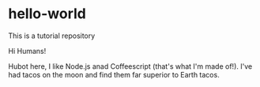 # hello-world
This is a tutorial repository

Hi Humans!

Hubot here, I like Node.js anad Coffeescript (that's what I'm made of!).
I've had tacos on the moon and find them far superior to Earth tacos. 
